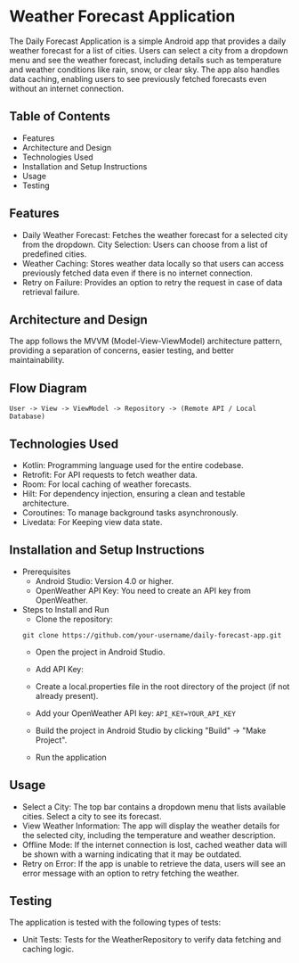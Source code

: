 # Weather Forecast Application
The Daily Forecast Application is a simple Android app that provides a daily weather forecast for a list of cities. Users can select a city from a dropdown menu and see the weather forecast, including details such as temperature and weather conditions like rain, snow, or clear sky. The app also handles data caching, enabling users to see previously fetched forecasts even without an internet connection.

## Table of Contents
- Features
- Architecture and Design
- Technologies Used
- Installation and Setup Instructions
- Usage
- Testing
  
## Features
- Daily Weather Forecast: 
  Fetches the weather forecast for a selected city from the dropdown.
  City Selection: Users can choose from a list of predefined cities.
- Weather Caching:
  Stores weather data locally so that users can access previously fetched data even if there is no   internet connection.
- Retry on Failure:
  Provides an option to retry the request in case of data retrieval failure.
  
## Architecture and Design
The app follows the MVVM (Model-View-ViewModel) architecture pattern, providing a separation of concerns, easier testing, and better maintainability.

## Flow Diagram

```
User -> View -> ViewModel -> Repository -> (Remote API / Local Database)
```

## Technologies Used
- Kotlin: Programming language used for the entire codebase.
- Retrofit: For API requests to fetch weather data.
- Room: For local caching of weather forecasts.
- Hilt: For dependency injection, ensuring a clean and testable architecture.
- Coroutines: To manage background tasks asynchronously.
- Livedata: For Keeping view data state. 
  
## Installation and Setup Instructions
- Prerequisites
  - Android Studio: Version 4.0 or higher.
  - OpenWeather API Key: You need to create an API key from OpenWeather.
- Steps to Install and Run
  - Clone the repository:
  ```
  git clone https://github.com/your-username/daily-forecast-app.git
  ```
  - Open the project in Android Studio.

   - Add API Key:
    - Create a local.properties file in the root directory of the project (if not already present).
    - Add your OpenWeather API key:
    ```API_KEY=YOUR_API_KEY```
  - Build the project in Android Studio by clicking "Build" -> "Make Project".

   - Run the application

## Usage
- Select a City: The top bar contains a dropdown menu that lists available cities. Select a city to see its forecast.
- View Weather Information: The app will display the weather details for the selected city, including the temperature and      weather description.
- Offline Mode: If the internet connection is lost, cached weather data will be shown with a warning indicating that it may    be outdated.
- Retry on Error: If the app is unable to retrieve the data, users will see an error message with an option to retry           fetching the weather.

## Testing
The application is tested with the following types of tests:

- Unit Tests:
  Tests for the WeatherRepository to verify data fetching and caching logic.
